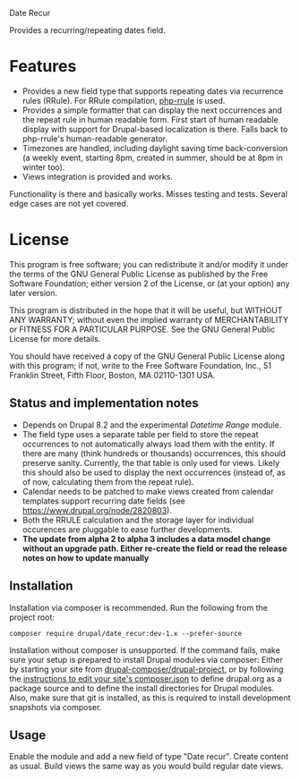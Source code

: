 Date Recur

Provides a recurring/repeating dates field.

# Features

 * Provides a new field type that supports repeating dates via recurrence rules
   (RRule). For RRule compilation, [php-rrule][rlanvin-php-rrule] is used.
 * Provides a simple formatter that can display the next occurrences and the
   repeat rule in human readable form. First start of human readable display
   with support for Drupal-based localization is there. Falls back to
   php-rrule's human-readable generator.
 * Timezones are handled, including daylight saving time back-conversion
   (a weekly event, starting 8pm, created in summer, should be at 8pm in 
   winter too).
 * Views integration is provided and works.

Functionality is there and basically works. Misses testing and tests. Several 
edge cases are not yet covered.

# License

This program is free software; you can redistribute it and/or modify it under
the terms of the GNU General Public License as published by the Free Software 
Foundation; either version 2 of the License, or (at your option) any later 
version.

This program is distributed in the hope that it will be useful, but WITHOUT ANY 
WARRANTY; without even the implied warranty of MERCHANTABILITY or FITNESS FOR A 
PARTICULAR PURPOSE. See the GNU General Public License for more details.

You should have received a copy of the GNU General Public License along with 
this program; if not, write to the Free Software Foundation, Inc., 51 Franklin 
Street, Fifth Floor, Boston, MA 02110-1301 USA.

## Status and implementation notes

 * Depends on Drupal 8.2 and the experimental _Datetime Range_ module.
 * The field type uses a separate table per field to store the repeat
   occurrences to not automatically always load them with the entity. If there
   are many (think hundreds or thousands) occurrences, this should preserve
   sanity. Currently, the that table is only used for views. Likely this should
   also be used to display the next occurrences (instead of, as of now,
   calculating them from the repeat rule).
 * Calendar needs to be patched to make views created from calendar templates
   support recurring date fields (see https://www.drupal.org/node/2820803).
 * Both the RRULE calculation and the storage layer for individual occurences
   are pluggable to ease further developments.
 * **The update from alpha 2 to alpha 3 includes a data model change without 
   an upgrade path. Either re-create the field or read the release notes on how
   to update manually**

## Installation

Installation via composer is recommended. Run the following from the project root:

    composer require drupal/date_recur:dev-1.x --prefer-source

Installation without composer is unsupported. If the command fails, make sure your setup is prepared to install Drupal modules via composer: Either by starting your site from [drupal-composer/drupal-project](https://github.com/drupal-composer/drupal-project), or by following the [instructions to edit your site's composer.json](https://www.drupal.org/node/2718229#managing-contributed) to define drupal.org as a package source and to define the install directories for Drupal modules. Also, make sure that git is installed, as this is required to install development snapshots via composer.

## Usage

Enable the module and add a new field of type "Date recur". Create content as usual. Build views the same way as you would build regular date views.

  [rlanvin-php-rrule]: https://github.com/rlanvin/php-rrule
